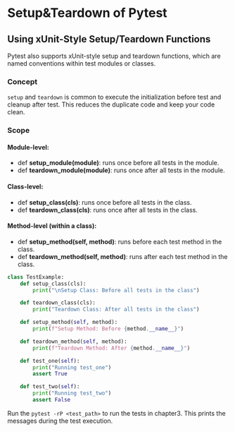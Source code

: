 # Setup&Teardown of Pytest
## Using xUnit-Style Setup/Teardown Functions
Pytest also supports xUnit-style setup and teardown functions, which are named conventions within test modules or classes.

### Concept
`setup` and `teardown` is common to execute the initialization before test and cleanup after test. This reduces the duplicate code and keep your code clean. 

### Scope
#### Module-level:
- def **setup_module(module)**: runs once before all tests in the module.
- def **teardown_module(module)**: runs once after all tests in the module.

#### Class-level:
- def **setup_class(cls)**: runs once before all tests in the class.
- def **teardown_class(cls)**: runs once after all tests in the class.

#### Method-level (within a class):
- def **setup_method(self, method)**: runs before each test method in the class.
- def **teardown_method(self, method)**: runs after each test method in the class.

```python
class TestExample:
    def setup_class(cls):
        print("\nSetup Class: Before all tests in the class")

    def teardown_class(cls):
        print("Teardown Class: After all tests in the class")

    def setup_method(self, method):
        print(f"Setup Method: Before {method.__name__}")

    def teardown_method(self, method):
        print(f"Teardown Method: After {method.__name__}")

    def test_one(self):
        print("Running test_one")
        assert True

    def test_two(self):
        print("Running test_two")
        assert False
```
Run the `pytest -rP <test_path>` to run the tests in chapter3. 
This prints the messages during the test execution.